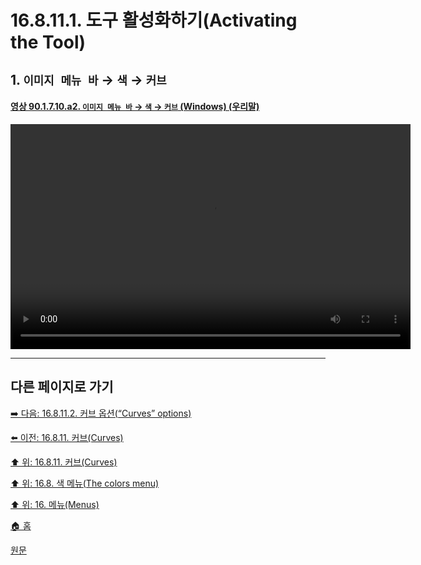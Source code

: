 # 16.8.11.1. 도구 활성화하기(Activating the Tool)

<a id="16-08-11-01-s1"></a>

## 1. `이미지 메뉴 바` → `색` → `커브`

<a id="90-01-07-10-a2"></a>

#### [영상 90.1.7.10.a2. `이미지 메뉴 바` → `색` → `커브` (Windows) (우리말)](./90-01-07-10-curves.md#90-01-07-10-a2)
<video controls="controls" width="640" height="360" src="https://github.com/wonder13662/gimp/assets/15767104/a8c0b9c8-608c-43a1-bac8-f0cf2506f571"></video>

***

## 다른 페이지로 가기

[➡️ 다음: 16.8.11.2. 커브 옵션(“Curves” options)](./16-08-11-02-00-curves_options.md)

[⬅️ 이전: 16.8.11. 커브(Curves)](./16-08-11-00-curves.md)

[⬆️ 위: 16.8.11. 커브(Curves)](./16-08-11-00-curves.md)

[⬆️ 위: 16.8. 색 메뉴(The colors menu)](./16-08-00-the-colors-menu.md)

[⬆️ 위: 16. 메뉴(Menus)](./16-00-menus.md)

[🏠 홈](./00-home.md)

[원문](https://docs.gimp.org/2.10/ko/gimp-tool-curves.html#idm31304)